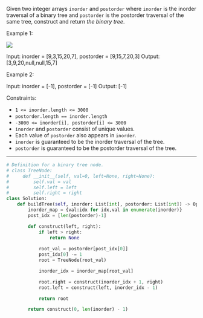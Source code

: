Given two integer arrays `inorder` and `postorder` where `inorder` is the inorder traversal of a binary tree and `postorder` is the postorder traversal of the same tree, construct and return _the binary tree_.

Example 1:

![](https://assets.leetcode.com/uploads/2021/02/19/tree.jpg)

Input: inorder = [9,3,15,20,7], postorder = [9,15,7,20,3]
Output: [3,9,20,null,null,15,7]

Example 2:

Input: inorder = [-1], postorder = [-1]
Output: [-1]

Constraints:

- `1 <= inorder.length <= 3000`
- `postorder.length == inorder.length`
- `-3000 <= inorder[i], postorder[i] <= 3000`
- `inorder` and `postorder` consist of unique values.
- Each value of `postorder` also appears in `inorder`.
- `inorder` is guaranteed to be the inorder traversal of the tree.
- `postorder` is guaranteed to be the postorder traversal of the tree.

---

```python
# Definition for a binary tree node.
# class TreeNode:
#     def __init__(self, val=0, left=None, right=None):
#         self.val = val
#         self.left = left
#         self.right = right
class Solution:
    def buildTree(self, inorder: List[int], postorder: List[int]) -> Optional[TreeNode]:
        inorder_map = {val:idx for idx,val in enumerate(inorder)}
        post_idx = [len(postorder)-1]

        def construct(left, right):
            if left > right:
                return None
            
            root_val = postorder[post_idx[0]]
            post_idx[0] -= 1
            root = TreeNode(root_val)

            inorder_idx = inorder_map[root_val]

            root.right = construct(inorder_idx + 1, right)
            root.left = construct(left, inorder_idx - 1)

            return root

        return construct(0, len(inorder) - 1)
```
